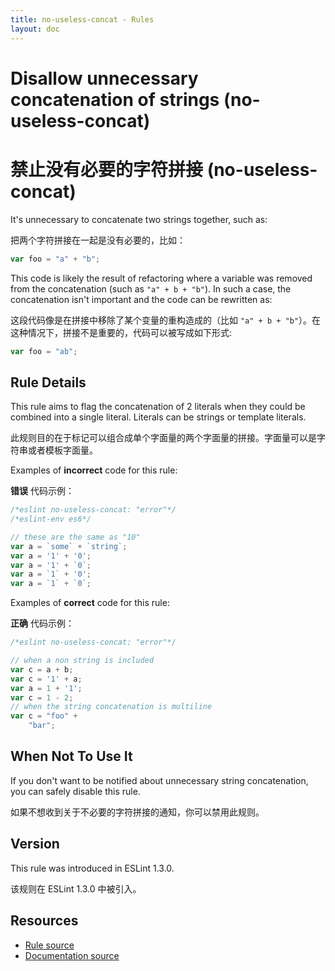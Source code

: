 ```yaml
---
title: no-useless-concat - Rules
layout: doc
---
```

<!-- Note: No pull requests accepted for this file. See README.md in the root directory for details. -->

# Disallow unnecessary concatenation of strings (no-useless-concat)

# 禁止没有必要的字符拼接 (no-useless-concat)

It's unnecessary to concatenate two strings together, such as:

把两个字符拼接在一起是没有必要的，比如：

```js
var foo = "a" + "b";
```

This code is likely the result of refactoring where a variable was removed from the concatenation (such as `"a" + b + "b"`). In such a case, the concatenation isn't important and the code can be rewritten as:

这段代码像是在拼接中移除了某个变量的重构造成的（比如 `"a" + b + "b"`）。在这种情况下，拼接不是重要的，代码可以被写成如下形式:

```js
var foo = "ab";
```

## Rule Details

This rule aims to flag the concatenation of 2 literals when they could be combined into a single literal. Literals can be strings or template literals.

此规则目的在于标记可以组合成单个字面量的两个字面量的拼接。字面量可以是字符串或者模板字面量。

Examples of **incorrect** code for this rule:

**错误** 代码示例：

```js
/*eslint no-useless-concat: "error"*/
/*eslint-env es6*/

// these are the same as "10"
var a = `some` + `string`;
var a = '1' + '0';
var a = '1' + `0`;
var a = `1` + '0';
var a = `1` + `0`;
```

Examples of **correct** code for this rule:

**正确** 代码示例：

```js
/*eslint no-useless-concat: "error"*/

// when a non string is included
var c = a + b;
var c = '1' + a;
var a = 1 + '1';
var c = 1 - 2;
// when the string concatenation is multiline
var c = "foo" +
    "bar";
```

## When Not To Use It

If you don't want to be notified about unnecessary string concatenation, you can safely disable this rule.

如果不想收到关于不必要的字符拼接的通知，你可以禁用此规则。

## Version

This rule was introduced in ESLint 1.3.0.

该规则在 ESLint 1.3.0 中被引入。

## Resources

* [Rule source](https://github.com/eslint/eslint/tree/master/lib/rules/no-useless-concat.js)
* [Documentation source](https://github.com/eslint/eslint/tree/master/docs/rules/no-useless-concat.md)
